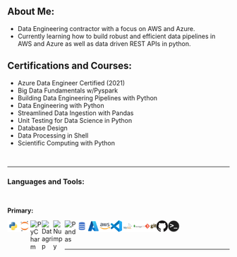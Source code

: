 ## About Me:
- Data Engineering contractor with a focus on AWS and Azure.
- Currently learning how to build robust and efficient data pipelines in AWS and Azure as well as data driven REST APIs in python.

## Certifications and Courses:
- Azure Data Engineer Certified (2021)
- Big Data Fundamentals w/Pyspark
- Building Data Engineering Pipelines with Python
- Data Engineering with Python
- Streamlined Data Ingestion with Pandas
- Unit Testing for Data Science in Python
- Database Design
- Data Processing in Shell
- Scientific Computing with Python

<br />

---


### Languages and Tools:
<br>
<p><b>Primary:</b></p>
<img align="left" alt="Python" width="26px" src="https://raw.githubusercontent.com/github/explore/80688e429a7d4ef2fca1e82350fe8e3517d3494d/topics/python/python.png" />
<img align="left" alt="Jupyter" width="26px" src="https://raw.githubusercontent.com/github/explore/80688e429a7d4ef2fca1e82350fe8e3517d3494d/topics/jupyter-notebook/jupyter-notebook.png" />
<img align="left" alt="PyCharm" width="26px" src="https://upload.wikimedia.org/wikipedia/commons/thumb/1/1d/PyCharm_Icon.svg/64px-PyCharm_Icon.svg.png" />
<img align="left" alt="Datagrip" width="26px" src="https://cdn.freebiesupply.com/logos/large/2x/datagrip-icon-logo-png-transparent.png" />
<img align="left" alt="Numpy" width="26px" src="https://numpy.org/images/logo.svg" />
<img align="left" alt="Pandas" width="26px" src="https://pandas.pydata.org/static/img/pandas_secondary.svg" />
<img align="left" alt="SQL" width="26px" src="https://raw.githubusercontent.com/github/explore/80688e429a7d4ef2fca1e82350fe8e3517d3494d/topics/sql/sql.png" />
<img align="left" alt="Azure" width="26px" src="https://raw.githubusercontent.com/github/explore/80688e429a7d4ef2fca1e82350fe8e3517d3494d/topics/azure/azure.png" />
<img align="left" alt="aws" width="26px" src="https://raw.githubusercontent.com/github/explore/fbceb94436312b6dacde68d122a5b9c7d11f9524/topics/aws/aws.png" />
<img align="left" alt="Visual Studio Code" width="26px" src="https://raw.githubusercontent.com/github/explore/80688e429a7d4ef2fca1e82350fe8e3517d3494d/topics/visual-studio-code/visual-studio-code.png" />
<img align="left" alt="MySQL" width="26px" src="https://raw.githubusercontent.com/github/explore/80688e429a7d4ef2fca1e82350fe8e3517d3494d/topics/mysql/mysql.png" />
<img align="left" alt="MongoDB" width="26px" src="https://raw.githubusercontent.com/github/explore/80688e429a7d4ef2fca1e82350fe8e3517d3494d/topics/mongodb/mongodb.png" />
<img align="left" alt="Git" width="26px" src="https://raw.githubusercontent.com/github/explore/80688e429a7d4ef2fca1e82350fe8e3517d3494d/topics/git/git.png" />
<img align="left" alt="GitHub" width="26px" src="https://raw.githubusercontent.com/github/explore/78df643247d429f6cc873026c0622819ad797942/topics/github/github.png" />
<img align="left" alt="Terminal" width="26px" src="https://raw.githubusercontent.com/github/explore/80688e429a7d4ef2fca1e82350fe8e3517d3494d/topics/terminal/terminal.png" />

<br>
<br>
<br>

---
